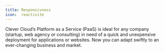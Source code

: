 ```yaml
---
title: Responsivness
icon:  reactivite
---
```

Clever Cloud’s Platform as a Service (PaaS) is ideal for any company (startup,
web agency or consulting) in need of a quick  and unexpensive deployment for
applications or websites. Now you can adapt swiftly to an ever-changing business
and market.
